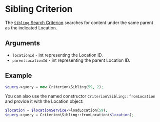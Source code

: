 # Sibling Criterion

The [`Sibling` Search Criterion](https://github.com/ibexa/core/blob/main/src/contracts/Repository/Values/Content/Query/Criterion/Sibling.php)
searches for content under the same parent as the indicated Location.

## Arguments

- `locationId` - int representing the Location ID.
- `parentLocationId` - int representing the parent Location ID.

## Example

``` php
$query->query = new Criterion\Sibling(59, 2);
```

You can also use the named constructor `Criterion\Sibling::fromLocation`
and provide it with the Location object:

``` php
$location = $locationService->loadLocation(59);
$query->query = Criterion\Sibling::fromLocation($location);
```
